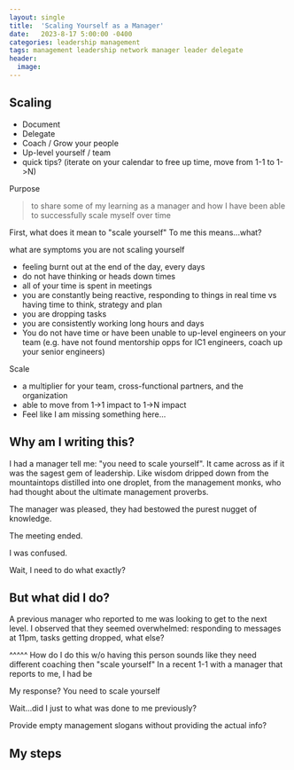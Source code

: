 ```yaml
---
layout: single
title:  'Scaling Yourself as a Manager'
date:   2023-8-17 5:00:00 -0400
categories: leadership management
tags: management leadership network manager leader delegate
header:
  image:
---
```


## Scaling
- Document
- Delegate
- Coach / Grow your people
- Up-level yourself / team
- quick tips? (iterate on your calendar to free up time, move from 1-1 to 1->N)

Purpose
> to share some of my learning as a manager and how I have been able to successfully scale myself over time

First, what does it mean to "scale yourself"
To me this means...what?

what are symptoms you are not scaling yourself
- feeling burnt out at the end of the day, every days
- do not have thinking or heads down times
- all of your time is spent in meetings
- you are constantly being reactive, responding to things in real time vs having time to think, strategy and plan
- you are dropping tasks
- you are consistently working long hours and days
- You do not have time or have been unable to up-level engineers on your team (e.g. have not found mentorship opps for IC1 engineers, coach up your senior engineers)


Scale
- a multiplier for your team, cross-functional partners, and the organization
- able to move from 1->1 impact to 1->N impact
- Feel like I am missing something here...


## Why am I writing this?
I had a manager tell me: "you need to scale yourself". It came across as if it was the sagest gem of leadership. Like wisdom dripped down from the mountaintops distilled into one droplet, from the management monks, who had thought about the ultimate management proverbs.

The manager was pleased, they had bestowed the purest nugget of knowledge.

The meeting ended.

I was confused.

Wait, I need to do what exactly?


## But what did I do?
A previous manager who reported to me was looking to get to the next level. I observed that they seemed overwhelmed: responding to messages at 11pm, tasks getting dropped, what else?

^^^^^ How do I do this w/o having this person sounds like they need different coaching then "scale yourself"
In a recent 1-1 with a manager that reports to me, I had be

My response? You need to scale yourself

Wait...did I just to what was done to me previously?

Provide empty management slogans without providing the actual info?

## My steps
